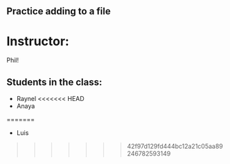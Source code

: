 ## Practice adding to a file

# Instructor:
Phil!

## Students in the class:
- Raynel
<<<<<<< HEAD
- Anaya

=======
- Luis
>>>>>>> 42f97d129fd444bc12a21c05aa89246782593149

